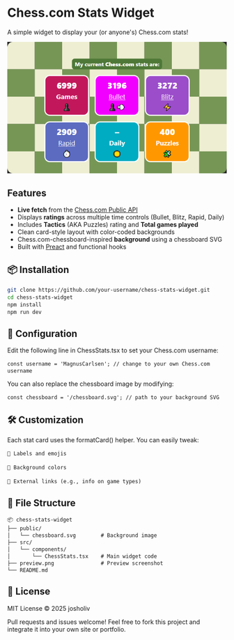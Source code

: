# Chess.com Stats Widget

A simple widget to display your (or anyone's) Chess.com stats!

![Preview](preview.png)

## Features

- **Live fetch** from the [Chess.com Public API](https://www.chess.com/news/view/published-data-api) 
- Displays **ratings** across multiple time controls (Bullet, Blitz, Rapid, Daily)  
- Includes **Tactics** (AKA Puzzles) rating and **Total games played**  
- Clean card-style layout with color-coded backgrounds  
- Chess.com-chessboard-inspired **background** using a chessboard SVG  
- Built with [Preact](https://preactjs.com) and functional hooks

## 📦 Installation

```bash
git clone https://github.com/your-username/chess-stats-widget.git
cd chess-stats-widget
npm install
npm run dev
```
## 🔧 Configuration

Edit the following line in ChessStats.tsx to set your Chess.com username:

```
const username = 'MagnusCarlsen'; // change to your own Chess.com username
```
You can also replace the chessboard image by modifying:
```
const chessboard = '/chessboard.svg'; // path to your background SVG
```
## 🛠️ Customization

Each stat card uses the formatCard() helper. You can easily tweak:

    💬 Labels and emojis

    🎨 Background colors

    🔗 External links (e.g., info on game types)

## 📁 File Structure
```
📦 chess-stats-widget
├── public/
│   └── chessboard.svg        # Background image
├── src/
│   └── components/
│       └── ChessStats.tsx    # Main widget code
├── preview.png               # Preview screenshot
└── README.md
```

## 📜 License

MIT License © 2025 josholiv

Pull requests and issues welcome!
Feel free to fork this project and integrate it into your own site or portfolio.

